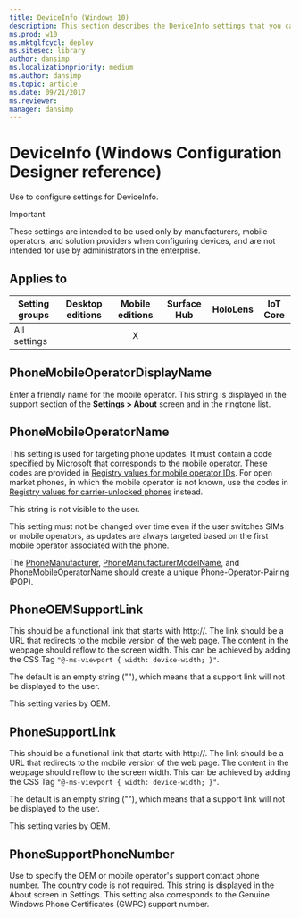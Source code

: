```yaml
---
title: DeviceInfo (Windows 10)
description: This section describes the DeviceInfo settings that you can configure in provisioning packages for Windows 10 using Windows Configuration Designer.
ms.prod: w10
ms.mktglfcycl: deploy
ms.sitesec: library
author: dansimp
ms.localizationpriority: medium
ms.author: dansimp
ms.topic: article
ms.date: 09/21/2017
ms.reviewer:
manager: dansimp
---
```


# DeviceInfo (Windows Configuration Designer reference)

Use to configure settings for DeviceInfo.

>[!IMPORTANT]
>These settings are intended to be used only by manufacturers, mobile operators, and solution providers when configuring devices, and are not intended for use by administrators in the enterprise.

## Applies to

| Setting groups | Desktop editions | Mobile editions | Surface Hub | HoloLens | IoT Core |
| --- | :---: | :---: | :---: | :---: | :---: |
| All settings |  |  X  |  |  |  |


## PhoneMobileOperatorDisplayName

Enter a friendly name for the mobile operator. This string is displayed in the support section of the **Settings > About** screen and in the ringtone list.

## PhoneMobileOperatorName

This setting is used for targeting phone updates. It must contain a code specified by Microsoft that corresponds to the mobile operator. These codes are provided in [Registry values for mobile operator IDs](https://msdn.microsoft.com/library/windows/hardware/dn772250.aspx). For open market phones, in which the mobile operator is not known, use the codes in [Registry values for carrier-unlocked phones](https://msdn.microsoft.com/library/windows/hardware/dn772248.aspx) instead.

This string is not visible to the user.

This setting must not be changed over time even if the user switches SIMs or mobile operators, as updates are always targeted based on the first mobile operator associated with the phone.

The [PhoneManufacturer](https://msdn.microsoft.com/library/windows/hardware/mt138328.aspx), [PhoneManufacturerModelName](https://msdn.microsoft.com/library/windows/hardware/mt138336.aspx), and PhoneMobileOperatorName should create a unique Phone-Operator-Pairing (POP).



## PhoneOEMSupportLink

This should be a functional link that starts with http://. The link should be a URL that redirects to the mobile version of the web page. The content in the webpage should reflow to the screen width. This can be achieved by adding the CSS Tag `"@-ms-viewport { width: device-width; }"`.

The default is an empty string (""), which means that a support link will not be displayed to the user.

This setting varies by OEM.


## PhoneSupportLink

This should be a functional link that starts with http://. The link should be a URL that redirects to the mobile version of the web page. The content in the webpage should reflow to the screen width. This can be achieved by adding the CSS Tag `"@-ms-viewport { width: device-width; }"`.

The default is an empty string (""), which means that a support link will not be displayed to the user.

This setting varies by OEM.


## PhoneSupportPhoneNumber

Use to specify the OEM or mobile operator's support contact phone number. The country code is not required. This string is displayed in the About screen in Settings. This setting also corresponds to the Genuine Windows Phone Certificates (GWPC) support number.

